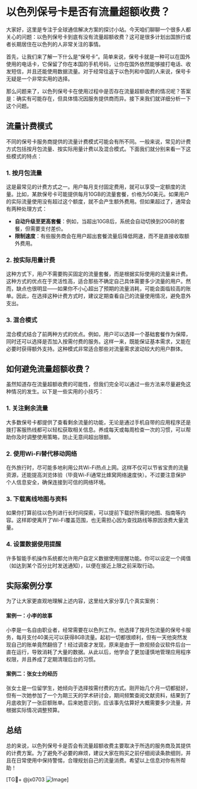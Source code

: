 # 以色列保号卡是否有流量超额收费？

大家好，这里是专注于全球通信解决方案的探讨小站。今天咱们聊聊一个很多人都关心的问题：以色列保号卡到底有没有流量超额收费？这可是很多计划出国旅行或者长期居住在以色列的人非常关注的事情。

首先，让我们来了解一下什么是“保号卡”。简单来说，保号卡就是一种可以在国外使用的电话卡，它保留了你在本国的手机号码，让你在国外依然能够接打电话、收发短信，并且还能使用数据流量。对于经常往返于以色列和中国的人来说，保号卡无疑是一个非常实用的选择。

那么问题来了，以色列保号卡在使用过程中是否存在流量超额收费的情况呢？答案是：确实有可能存在，但具体情况因服务提供商而异。接下来我们就详细分析一下这个问题。

## 流量计费模式

不同的保号卡服务商提供的流量计费模式可能会有所不同。一般来说，常见的计费方式包括按月包流量、按实际用量计费以及混合模式。下面我们就分别来看一下这些模式的特点：

### 1. 按月包流量
这是最常见的计费方式之一。用户每月支付固定费用，就可以享受一定额度的流量。比如，某款保号卡可能提供每月10GB的流量套餐，价格为50美元。如果用户的实际流量使用没有超过这个额度，就不会产生额外费用。但如果超过了，通常会有两种处理方式：
- **自动升级至更高套餐**：例如，当超出10GB后，系统会自动切换到20GB的套餐，但需要支付差价。
- **限制速度**：有些服务商会在用户超出套餐流量后降低网速，而不是直接收取额外费用。

### 2. 按实际用量计费
这种方式下，用户不需要购买固定的流量套餐，而是根据实际使用的流量来计费。这种方式的优点在于灵活性高，适合那些不确定自己具体需要多少流量的用户。然而，缺点也很明显——如果你不小心超出了预期的流量消耗，可能会面临较高的账单。因此，在选择这种计费方式时，建议定期查看自己的流量使用情况，避免意外支出。

### 3. 混合模式
混合模式结合了前两种方式的优点。例如，用户可以选择一个基础套餐作为保障，同时还可以选择是否加入按需付费的服务。这样一来，既能保证基本需求，又能在必要时获得额外支持。这种模式非常适合那些对流量需求波动较大的用户群体。

## 如何避免流量超额收费？

虽然知道存在流量超额收费的可能性，但我们完全可以通过一些方法来尽量避免这种情况的发生。以下是一些实用的小技巧：

### 1. 关注剩余流量
大多数保号卡都提供了查看剩余流量的功能，无论是通过手机自带的应用程序还是拨打客服热线都可以轻松获取相关信息。养成每天或每周检查一次的习惯，可以帮助你及时调整使用策略，防止无意间超出限额。

### 2. 使用Wi-Fi替代移动网络
在外旅行时，尽可能多地利用公共Wi-Fi热点上网。这样不仅可以节省宝贵的流量资源，还能提高浏览体验（毕竟Wi-Fi通常比蜂窝网络速度快）。不过要注意保护个人信息安全，确保连接到可信的网络环境。

### 3. 下载离线地图与资料
如果你打算前往以色列进行长时间探索，可以提前下载好所需的地图、指南等内容。这样即使离开了Wi-Fi覆盖范围，也无需担心因为查找路线等原因浪费大量流量。

### 4. 设置数据使用提醒
许多智能手机操作系统都允许用户自定义数据使用提醒功能。你可以设定一个阈值（如达到某个百分比时发送通知），以便在接近上限之前采取行动。

## 实际案例分享

为了让大家更直观地理解上述内容，这里给大家分享几个真实案例：

#### 案例一：小李的故事
小李是一名自由职业者，经常需要在以色列工作。他选择了按月包流量的保号卡服务，每月支付40美元可以获得8GB流量。起初一切都很顺利，但有一天他突然发现自己的账单竟然翻倍了！经过调查才发现，原来是由于一款视频会议软件后台一直在运行，导致消耗了大量的数据。从此以后，他学会了更加谨慎地管理应用程序权限，并且养成了定期清理后台的习惯。

#### 案例二：张女士的经历
张女士是一位留学生，她倾向于选择按需付费的方式。刚开始几个月一切都挺好，但有一次她参加了一个为期三天的学术研讨会，期间频繁查阅文献资料，结果到了月底收到了一张巨额账单。后来她意识到，应该事先估算好大概需要多少流量，并根据实际情况调整预算。

## 总结

总的来说，以色列保号卡是否会有流量超额收费主要取决于所选的服务商及其提供的计费方案。为了避免不必要的麻烦，建议大家在购买之前仔细阅读条款细则，并且在日常使用中保持警惕，合理规划自己的流量消费。希望以上信息对你有所帮助！

[TG💪+ @jx0703 ![Image](https://github.com/user-attachments/assets/dbca1d08-cadb-493c-b0ec-ad6f7a83f270)]